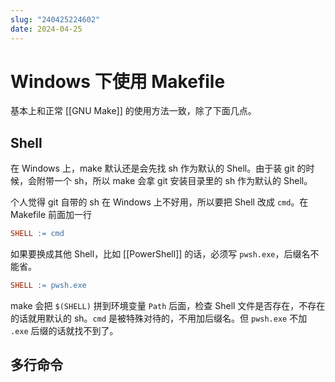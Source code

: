 ```yaml
---
slug: "240425224602"
date: 2024-04-25
---
```


# Windows 下使用 Makefile


基本上和正常 [[GNU Make]] 的使用方法一致，除了下面几点。

## Shell

在 Windows 上，make 默认还是会先找 sh 作为默认的 Shell。由于装 git 的时候，会附带一个 sh，所以 make 会拿 git 安装目录里的 sh 作为默认的 Shell。

个人觉得 git 自带的 sh 在 Windows 上不好用，所以要把 Shell 改成 `cmd`。在 Makefile 前面加一行

``` makefile
SHELL := cmd
```

如果要换成其他 Shell，比如 [[PowerShell]] 的话，必须写 `pwsh.exe`，后缀名不能省。

``` makefile
SHELL := pwsh.exe
```

make 会把 `$(SHELL)` 拼到环境变量 `Path` 后面，检查 Shell 文件是否存在，不存在的话就用默认的 sh。`cmd` 是被特殊对待的，不用加后缀名。但 `pwsh.exe` 不加 `.exe` 后缀的话就找不到了。


## 多行命令


